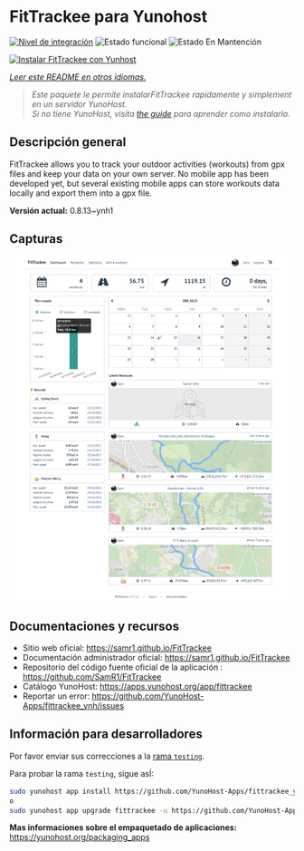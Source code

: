 <!--
Este archivo README esta generado automaticamente<https://github.com/YunoHost/apps/tree/master/tools/readme_generator>
No se debe editar a mano.
-->

# FitTrackee para Yunohost

[![Nivel de integración](https://apps.yunohost.org/badge/integration/fittrackee)](https://ci-apps.yunohost.org/ci/apps/fittrackee/)
![Estado funcional](https://apps.yunohost.org/badge/state/fittrackee)
![Estado En Mantención](https://apps.yunohost.org/badge/maintained/fittrackee)

[![Instalar FitTrackee con Yunhost](https://install-app.yunohost.org/install-with-yunohost.svg)](https://install-app.yunohost.org/?app=fittrackee)

*[Leer este README en otros idiomas.](./ALL_README.md)*

> *Este paquete le permite instalarFitTrackee rapidamente y simplement en un servidor YunoHost.*  
> *Si no tiene YunoHost, visita [the guide](https://yunohost.org/install) para aprender como instalarla.*

## Descripción general

FitTrackee allows you to track your outdoor activities (workouts) from gpx files and keep your data on your own server.
No mobile app has been developed yet, but several existing mobile apps can store workouts data locally and export them into a gpx file.


**Versión actual:** 0.8.13~ynh1

## Capturas

![Captura de FitTrackee](./doc/screenshots/screenshot-fittrackee.png)

## Documentaciones y recursos

- Sitio web oficial: <https://samr1.github.io/FitTrackee>
- Documentación administrador oficial: <https://samr1.github.io/FitTrackee>
- Repositorio del código fuente oficial de la aplicación : <https://github.com/SamR1/FitTrackee>
- Catálogo YunoHost: <https://apps.yunohost.org/app/fittrackee>
- Reportar un error: <https://github.com/YunoHost-Apps/fittrackee_ynh/issues>

## Información para desarrolladores

Por favor enviar sus correcciones a la [rama `testing`](https://github.com/YunoHost-Apps/fittrackee_ynh/tree/testing).

Para probar la rama `testing`, sigue asÍ:

```bash
sudo yunohost app install https://github.com/YunoHost-Apps/fittrackee_ynh/tree/testing --debug
o
sudo yunohost app upgrade fittrackee -u https://github.com/YunoHost-Apps/fittrackee_ynh/tree/testing --debug
```

**Mas informaciones sobre el empaquetado de aplicaciones:** <https://yunohost.org/packaging_apps>
